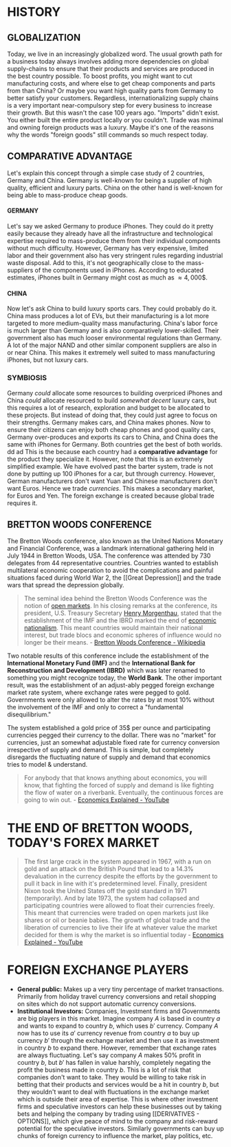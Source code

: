 # HISTORY
## GLOBALIZATION
Today, we live in an increasingly globalized word. The usual growth path for a business today always involves adding more dependencies on global supply-chains to ensure that their products and services are produced in the best country possible. To boost profits, you might want to cut manufacturing costs, and where else to get cheap components and parts from than China? Or maybe you want high quality parts from Germany to better satisfy your customers. Regardless, internationalizing supply chains is a very important near-compulsory step for every business to increase their growth. But this wasn't the case 100 years ago. "Imports" didn't exist. You either built the entire product locally or you couldn't. Trade was minimal and owning foreign products was a luxury. Maybe it's one of the reasons why the words "foreign goods" still commands so much respect today. 
## COMPARATIVE ADVANTAGE
Let's explain this concept through a simple case study of 2 countries, Germany and China. Germany is well-known for being a supplier of high quality, efficient and luxury parts. China on the other hand is well-known for being able to mass-produce cheap goods. 
#### GERMANY 
Let's say we asked Germany to produce iPhones. They could do it pretty easily because they already have all the infrastructure and technological expertise required to mass-produce them from their individual components without much difficulty. However, Germany has very expensive, limited labor and their government also has very stringent rules regarding industrial waste disposal. Add to this, it's not geographically close to the mass-suppliers of the components used in iPhones. According to educated estimates, iPhones built in Germany might cost as much as $\approx 4,000\$$. 
#### CHINA
Now let's ask China to build luxury sports cars. They could probably do it. China mass produces a lot of EVs, but their manufacturing is a lot more targeted to more medium-quality mass manufacturing. China's labor force is much larger than Germany and is also comparatively lower-skilled. Their government also has much looser environmental regulations than Germany. A lot of the major NAND and other similar component suppliers are also in or near China. This makes it extremely well suited to mass manufacturing iPhones, but not luxury cars. 
### SYMBIOSIS
Germany _could_ allocate some resources to building overpriced iPhones and China _could_ allocate resourced to build *somewhat decent* luxury cars, but this requires a lot of research, exploration and budget to be allocated to these projects. But instead of doing that, they could just agree to focus on their strengths. Germany makes cars, and China makes phones. Now to ensure their citizens can enjoy both cheap phones and good quality cars, Germany over-produces and exports its cars to China, and China does the same with iPhones for Germany. Both countries get the best of both worlds. 
dd ad
This is the because each country had a **comparative advantage** for the product they specialize it.  However, note that this is an extremely simplified example. We have evolved past the barter system, trade is not done by putting up 100 iPhones for a car, but through currency. However, German manufacturers don't want Yuan and Chinese manufacturers don't want Euros. Hence we trade *currencies*. This makes a secondary market, for Euros and Yen. The foreign exchange is created because global trade requires it. 
## BRETTON WOODS CONFERENCE
The Bretton Woods conference, also known as the United Nations Monetary and Financial Conference, was a landmark international gathering held in July 1944 in Bretton Woods, USA. The conference was attended by 730 delegates from 44 representative countries. Countries wanted to establish multilateral economic cooperation to avoid the complications and painful situations faced during World War 2, the [[Great Depression]] and the trade wars that spread the depression globally. 

>The seminal idea behind the Bretton Woods Conference was the notion of [open markets](https://en.wikipedia.org/wiki/Free_market "Free market"). In his closing remarks at the conference, its president, U.S. Treasury Secretary [Henry Morgenthau](https://en.wikipedia.org/wiki/Henry_Morgenthau_Jr. "Henry Morgenthau Jr."), stated that the establishment of the IMF and the IBRD marked the end of [economic nationalism](https://en.wikipedia.org/wiki/Economic_nationalism "Economic nationalism"). This meant countries would maintain their national interest, but trade blocs and economic spheres of influence would no longer be their means. - [Bretton Woods Conference - Wikipedia](https://en.wikipedia.org/wiki/Bretton_Woods_Conference)

Two notable results of this conference include the establishment of the **International Monetary Fund (IMF)** and the **International Bank for Reconstruction and Development (IBRD)** which was later renamed to something you might recognize today, the **World Bank**. The other important result, was the establishment of an adjust-ably pegged foreign exchange market rate system, where exchange rates were pegged to gold. Governments were only allowed to alter the rates by at most $10\%$ without the involvement of the IMF and only to correct a "fundamental disequilibrium."

The system established a gold price of 35$ per ounce and participating currencies pegged their currency to the dollar. There was no "market" for currencies, just an somewhat adjustable fixed rate for currency conversion irrespective of supply and demand. This is simple, but completely disregards the fluctuating nature of supply and demand that economics tries to model & understand. 

> For anybody that that knows anything about economics, you will know, that fighting the forced of supply and demand is like fighting the flow of water on a riverbank. Eventually, the continuous forces are going to win out. - [Economics Explained - YouTube](https://www.youtube.com/watch?v=ig_EO805rpA)

# THE END OF BRETTON WOODS, TODAY'S FOREX MARKET

>The first large crack in the system appeared in 1967, with a run on gold and an attack on the British Pound that lead to a 14.3% devaluation in the currency despite the efforts by the government to pull it back in line with it's predetermined level. Finally, president Nixon took the United States off the gold standard in 1971 (temporarily). And by late 1973, the system had collapsed and participating countries were allowed to float their currencies freely. This meant that currencies were traded on open markets just like shares or oil or beanie babies. The growth of global trade and the liberation of currencies to live their life at whatever value the market decided for them is why the market is so influential today - [Economics Explained - YouTube](https://www.youtube.com/watch?v=ig_EO805rpA)

# FOREIGN EXCHANGE PLAYERS
- **General public:** Makes up a very tiny percentage of market transactions. Primarily from holiday travel currency conversions and retail shopping on sites which do not support automatic currency conversions. 
- **Institutional Investors:** Companies, Investment firms and Governments are big players in this market. Imagine company $A$ is based in country $a$ and wants to expand to country $b$, which uses $b'$ currency. Company $A$ now has to use its $a'$ currency revenue from country $a$ to buy up currency $b'$ through the exchange market and then use it as investment in country $b$ to expand there. However, remember that exchange rates are always fluctuating. Let's say company $A$ makes $50\%$ profit in country $b$, but $b'$ has fallen in value harshly, completely negating the profit the business made in country $b$. This is a lot of risk that companies don't want to take. They would be willing to take risk in betting that their products and services would be a hit in country $b$, but they wouldn't want to deal with fluctuations in the exchange market which is outside their area of expertise. This is where other investment firms and speculative investors can help these businesses out by taking bets and helping the company by trading using [[DERIVATIVES - OPTIONS]], which give peace of mind to the company and risk-reward potential for the speculative investors. Similarly governments can buy up chunks of foreign currency to influence the market, play politics, etc. 